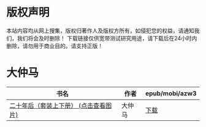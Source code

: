 # 版权声明

本站内容均从网上搜集，版权归著作人及版权方所有，如侵犯您的权益，请通知我们，我们将会及时删除！ 下载链接仅供宽带测试研究用途，请下载后在24小时内删除，请勿用于商业目的。请支持正版！

# 大仲马

| 书名 | 作者 | epub/mobi/azw3 |
| --- | --- | --- |
| [二十年后（套装上下册） (点击查看图片)](https://www.dushupai.com/attachment/2024/06/01/e7415612a74a4ef1.jpg) | 大仲马 | [下载](https://url89.ctfile.com/f/31084289-1357007203-5ad2db?p=8866) |
